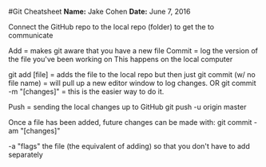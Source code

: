 #Git Cheatsheet
**Name:** Jake Cohen
**Date:** June 7, 2016

Connect the GitHub repo to the local repo (folder) to get the to communicate

Add = makes git aware that you have a new file
Commit = log the version of the file you've been working on
This happens on the local computer

git add [file] = adds the file to the local repo
but then just git commit (w/ no file name) = will pull up a new editor window to log changes.
OR git commit -m "[changes]" = this is the easier way to do it.

Push = sending the local changes up to GitHub
git push -u origin master

Once a file has been added, future changes can be made with:
git commit -am "[changes]"

-a "flags" the file (the equivalent of adding) so that you don't have to add separately